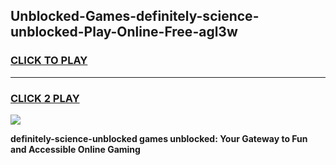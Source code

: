 
## Unblocked-Games-definitely-science-unblocked-Play-Online-Free-agl3w
<h3>
<a href="https://premium76.site?title=definitely-science-unblocked&ref=26A">CLICK TO PLAY</a></h3>
<hr>

<h3>
<a href="https://premium76.site?title=definitely-science-unblocked&ref=26A">CLICK 2 PLAY</a>
  
</h3>

<a href="https://premium76.site?title=definitely-science-unblocked&ref=26A"><img src="https://clearcache.store/games.png"></a>


**definitely-science-unblocked games unblocked: Your Gateway to Fun and Accessible Online Gaming**
